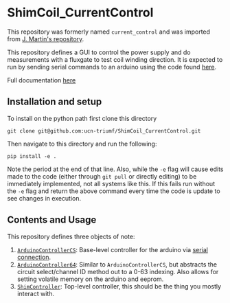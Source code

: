 # ShimCoil_CurrentControl

This repository was formerly named `current_control` and was imported from [J. Martin's repository](https://github.com/jmartin1454/current_control).

This repository defines a GUI to control the power supply and do measurements with a fluxgate to test coil winding direction. It is expected to run by sending serial commands to an arduino using the code found [here](https://github.com/ucn-triumf/ShimCoil_SerialArduino).

Full documentation [here](docs/README.md)

## Installation and setup

To install on the python path first clone this directory

```
git clone git@github.com:ucn-triumf/ShimCoil_CurrentControl.git
```

Then navigate to this directory and run the following:

```
pip install -e .
```

Note the period at the end of that line. Also, while the `-e` flag will cause edits made to the code (either through `git pull` or directly editing) to be immediately implemented, not all systems like this. If this fails run without the `-e` flag and return the above command every time the code is update to see changes in execution.


## Contents and Usage

This repository defines three objects of note:

1. [`ArduinoControllerCS`](docs/ArduinoControllerCS.md): Base-level controller for the arduino via [serial connection](https://github.com/ucn-triumf/ShimCoil_SerialArduino).
2. [`ArduinoController64`](docs/ArduinoController64.md): Similar to `ArduinoControllerCS`, but abstracts the circuit select/channel ID method out to a 0-63 indexing. Also allows for setting volatile memory on the arduino and eeprom.
3. [`ShimController`](docs/ShimController.md): Top-level controller, this should be the thing you mostly interact with.